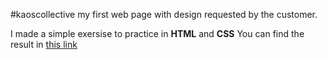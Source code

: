 #kaoscollective
my first web page with design requested by the customer. 

I made a simple exersise to practice in **HTML** and **CSS** 
You can find the result in [this link](http://www.kaoscollective.net/)
